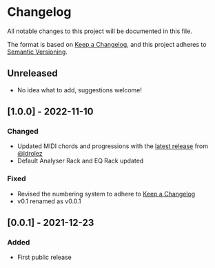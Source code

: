 # Changelog

All notable changes to this project will be documented in this file.

The format is based on [Keep a Changelog](https://keepachangelog.com/en/1.0.0/),
and this project adheres to [Semantic Versioning](https://semver.org/spec/v2.0.0.html).

## Unreleased

- No idea what to add, suggestions welcome!

## [1.0.0] - 2022-11-10

### Changed

- Updated MIDI chords and progressions with the [latest release](https://github.com/ldrolez/free-midi-chords/releases/tag/v0.20220623) from [@ldrolez](https://github.com/ldrolez/)
- Default Analyser Rack and EQ Rack updated

### Fixed

- Revised the numbering system to adhere to [Keep a Changelog](https://keepachangelog.com/en/1.0.0/)
- v0.1 renamed as v0.0.1

## [0.0.1] - 2021-12-23

### Added

- First public release
